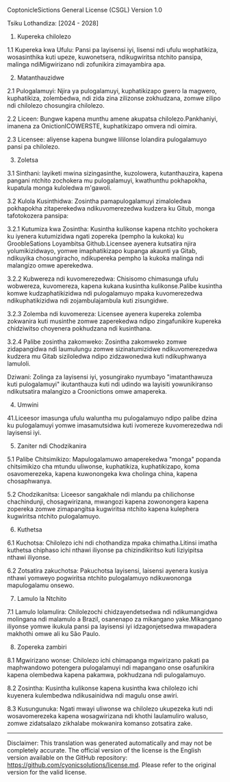 CoptonicleSictions General License (CSGL)
Version 1.0

Tsiku Lothandiza: [2024 - 2028]

1. Kupereka chilolezo

1.1 Kupereka kwa Ufulu: Pansi pa layisensi iyi, lisensi ndi ufulu wophatikiza, wosasinthika kuti upeze, kuwonetsera, ndikugwiritsa ntchito pansipa, malinga ndiMigwirizano ndi zofunikira zimayambira apa.

2. Matanthauzidwe

2.1 Pulogalamuyi: Njira ya pulogalamuyi, kuphatikizapo gwero la magwero, kuphatikiza, zolembedwa, ndi zida zina zilizonse zokhudzana, zomwe zilipo ndi chilolezo chosungira chilolezo.

2.2 Liceen: Bungwe kapena munthu amene akupatsa chilolezo.Pankhaniyi, imanena za OnictionICOWERSTE, kuphatikizapo omvera ndi oimira.

2.3 Licensee: aliyense kapena bungwe lililonse lolandira pulogalamuyo pansi pa chilolezo.

3. Zoletsa

3.1 Sinthani: layiketi mwina sizingasinthe, kuzolowera, kutanthauzira, kapena pangani ntchito zochokera mu pulogalamuyi, kwathunthu pokhapokha, kupatula monga kuloledwa m'gawoli.

3.2 Kulola Kusinthidwa: Zosintha pamapulogalamuyi zimaloledwa pokhapokha zitaperekedwa ndikuvomerezedwa kudzera ku Gitub, monga tafotokozera pansipa:

3.2.1 Kutumiza kwa Zosintha: Kusintha kulikonse kapena ntchito yochokera ku iyenera kutumizidwa ngati zopereka (pempho la kukoka) ku GroobleSations Loyambitsa Github.Licensee ayenera kutsatira njira yolumikizidwayo, yomwe imaphatikizapo kupanga akaunti ya Gitab, ndikuyika chosungiracho, ndikupereka pempho la kukoka malinga ndi malangizo omwe aperekedwa.

3.2.2 Kubwereza ndi kuvomerezedwa: Chisisomo chimasunga ufulu wobwereza, kuvomereza, kapena kukana kusintha kulikonse.Palibe kusintha komwe kudzaphatikizidwa ndi pulogalamuyo mpaka kuvomerezedwa ndikuphatikizidwa ndi zojambulajambula kuti zisungidwe.

3.2.3 Zolemba ndi kuvomereza: Licensee ayenera kupereka zolemba zokwanira kuti musinthe zomwe zaperekedwa ndipo zingafunikire kupereka chidziwitso choyenera pokhudzana ndi kusinthana.

3.2.4 Palibe zosintha zakomweko: Zosintha zakomweko zomwe zidapangidwa ndi laumulungu zomwe sizinatumizidwe ndikuvomerezedwa kudzera mu Gitab siziloledwa ndipo zidzawonedwa kuti ndikuphwanya lamuloli.

Dziwani: Zolinga za layisensi iyi, yosungirako nyumbayo "imatanthawuza kuti pulogalamuyi" ikutanthauza kuti ndi udindo wa layisiti yowunikiranso ndikutsatira malangizo a Croonictions omwe amapereka.

4. Umwini

41.Liceesor imasunga ufulu waluntha mu pulogalamuyo ndipo palibe dzina ku pulogalamuyi yomwe imasamutsidwa kuti ivomereze kuvomerezedwa ndi layisensi iyi.

5. Zaniter ndi Chodzikanira

5.1 Palibe Chitsimikizo: Mapulogalamuwo amaperekedwa "monga" popanda chitsimikizo cha mtundu uliwonse, kuphatikiza, kuphatikizapo, koma osavomerezeka, kapena kuwonongeka kwa cholinga china, kapena chosaphwanya.

5.2 Chodzikanitsa: Liceesor sangakhale ndi mlandu pa chilichonse chachindunji, chosagwirizana, mwangozi kapena zowonongera kapena zopereka zomwe zimapangitsa kugwiritsa ntchito kapena kulephera kugwiritsa ntchito pulogalamuyo.

6. Kuthetsa

6.1 Kuchotsa: Chilolezo ichi ndi chothandiza mpaka chimatha.Litinsi imatha kuthetsa chiphaso ichi nthawi iliyonse pa chizindikiritso kuti liziyipitsa nthawi iliyonse.

6.2 Zotsatira zakuchotsa: Pakuchotsa layisensi, laisensi ayenera kusiya nthawi yomweyo pogwiritsa ntchito pulogalamuyo ndikuwononga mapulogalamu onsewo.

7. Lamulo la Ntchito

7.1 Lamulo lolamulira: Chilolezochi chidzayendetsedwa ndi ndikumangidwa molingana ndi malamulo a Brazil, osanenapo za mikangano yake.Mikangano iliyonse yomwe ikukula pansi pa layisensi iyi idzagonjetsedwa mwapadera makhothi omwe ali ku São Paulo.

8. Zopereka zambiri

8.1 Mgwirizano wonse: Chilolezo ichi chimapanga mgwirizano pakati pa maphwandowo potengera pulogalamuyi ndi mapangano onse osafunikira kapena olembedwa kapena pakamwa, pokhudzana ndi pulogalamuyo.

8.2 Zosintha: Kusintha kulikonse kapena kusintha kwa chilolezo ichi kuyenera kulembedwa ndikusainidwa ndi magulu onse awiri.

8.3 Kusungunuka: Ngati mwayi uliwonse wa chilolezo ukupezeka kuti ndi wosavomerezeka kapena wosagwirizana ndi khothi laulamuliro waluso, zomwe zidatsalazo zikhalabe mokwanira komanso zotsatira zake.

---
Disclaimer: This translation was generated automatically and may not be completely accurate. The official version of the license is the English version available on the GitHub repository: https://github.com/cyonicsolutions/license.md. Please refer to the original version for the valid license.